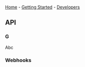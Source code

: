 [Home](/) - [Getting Started](/getting-started) - [Developers](/developers)

## API

### G
Abc

### Webhooks
